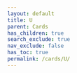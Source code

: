 ```yaml
---
layout: default
title: U
parent: Cards
has_children: true
search_exclude: true
nav_exclude: false
has_toc: true
permalink: /cards/U/
---
```

